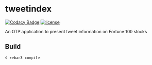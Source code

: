 # tweetindex

[![Codacy Badge](https://api.codacy.com/project/badge/Grade/419004ce3d2b43edbf22b134ae6aa7f6)](https://www.codacy.com/app/Suddi/tweetindex-api?utm_source=github.com&utm_medium=referral&utm_content=suddi/tweetindex-api&utm_campaign=badger)
[![license](https://img.shields.io/github/license/suddi/tweetindex-api.svg?maxAge=2592000)](https://github.com/suddi/tweetindex-api/blob/master/LICENSE)

An OTP application to present tweet information on Fortune 100 stocks

Build
-----

    $ rebar3 compile
